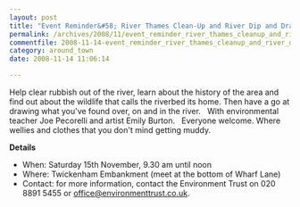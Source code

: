 ```yaml
---
layout: post
title: "Event Reminder&#58; River Thames Clean-Up and River Dip and Draw"
permalink: /archives/2008/11/event_reminder_river_thames_cleanup_and_river_dip.html
commentfile: 2008-11-14-event_reminder_river_thames_cleanup_and_river_dip
category: around_town
date: 2008-11-14 11:06:14

---
```


Help clear rubbish out of the river, learn about the history of the area and find out about the wildlife that calls the riverbed its home. Then have a go at drawing what you've found over, on and in the river.
 
With environmental teacher Joe Pecorelli and artist Emily Burton.
 
Everyone welcome. Where wellies and clothes that you don't mind getting muddy.

**Details**

-   When: Saturday 15th November, 9.30 am until noon
-   Where: Twickenham Embankment (meet at the bottom of Wharf Lane)
-   Contact: for more information, contact the Environment Trust on 020 8891 5455 or <office@environmenttrust.co.uk>.
